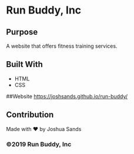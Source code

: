 # Run Buddy, Inc

## Purpose
A website that offers fitness training services.

## Built With
* HTML
* CSS

##Website
https://joshsands.github.io/run-buddy/

## Contribution
Made with ❤️ by Joshua Sands

### ©️2019 Run Buddy, Inc 
